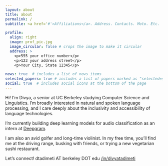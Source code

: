```yaml
---
layout: about
title: about
permalink: /
subtitle: <a href='#'>Affiliations</a>. Address. Contacts. Moto. Etc.

profile:
  align: right
  image: prof_pic.jpg
  image_circular: false # crops the image to make it circular
  address: >
    <p>555 your office number</p>
    <p>123 your address street</p>
    <p>Your City, State 12345</p>

news: true  # includes a list of news items
selected_papers: true # includes a list of papers marked as "selected={true}"
social: true  # includes social icons at the bottom of the page
---
```


Hi! I’m Divya, a senior at UC Berkeley studying Computer Science and Linguistics. I’m broadly interested in natural and spoken language processing, and I care deeply about the inclusivity and accessibility of language technologies.

I’m currently building deep learning models for audio classification as an intern at [Deepgram](https://deepgram.com/).

I am also an avid golfer and long-time violinist. In my free time, you’ll find me at the driving range, busking with friends, or trying a new vegetarian sushi restaurant.

Let’s connect!
dtadimeti AT berkeley DOT edu
[/in/divyatadimeti](https://www.linkedin.com/in/divyatadimeti/)

<!-- Put your address / P.O. box / other info right below your picture. You can also disable any these elements by editing `profile` property of the YAML header of your `_pages/about.md`. Edit `_bibliography/papers.bib` and Jekyll will render your [publications page](/al-folio/publications/) automatically. -->

<!-- Link to your social media connections, too. This theme is set up to use [Font Awesome icons](http://fortawesome.github.io/Font-Awesome/) and [Academicons](https://jpswalsh.github.io/academicons/), like the ones below. Add your Facebook, Twitter, LinkedIn, Google Scholar, or just disable all of them.
 -->
